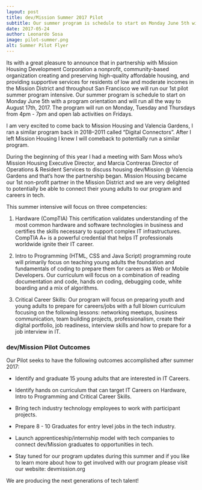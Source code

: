 ```yaml
---
layout: post
title: dev/Mission Summer 2017 Pilot
subtitle: Our summer program is schedule to start on Monday June 5th with a program orientation and will run all the way to August 17th, 2017.
date: 2017-05-24 
author: Leonardo Sosa
image: pilot-summer.png
alt: Summer Pilot Flyer
---
```


Its with a great pleasure to announce that in partnership with Mission Housing Development Corporation a nonprofit, community-based organization creating and preserving high-quality affordable housing, and providing supportive services for residents of low and moderate incomes in the Mission District and throughout San Francisco we will run our 1st pilot summer program intensive. Our summer program is schedule to start on Monday June 5th with a program orientation and will run all the way to August 17th, 2017. The program will run on Monday, Tuesday and Thursdays from 4pm - 7pm and open lab activities on Fridays.

I am very excited to come back to Mission Housing and Valencia Gardens, I ran a similar program back in 2018–2011 called “Digital Connectors”. After I left Mission Housing I knew I will comeback to potentially run a similar program. 

During the beginning of this year I had a meeting with Sam Moss who’s Mission Housing Executive Director, and Marcia Contreras Director of Operations & Resident Services to discuss housing dev/Mission @ Valencia Gardens and that’s how the partnership began. Mission Housing became our 1st non-profit partner in the Mission District and we are very delighted to potentially be able to connect their young adults to our program and careers in tech.

This summer intensive will focus on three competencies: 

1. Hardware (CompTIA) This certification validates understanding of the most common hardware and software technologies in business and certifies the skills necessary to support complex IT infrastructures. CompTIA A+ is a powerful credential that helps IT professionals worldwide ignite their IT career.

2. Intro to Programming (HTML, CSS and Java Script) programming route will primarily focus on teaching young adults the foundation and fundamentals of coding to prepare them for careers as Web or Mobile Developers. Our curriculum will focus on a combination of reading documentation and code, hands on coding, debugging code, white boarding and a mix of algorithms.

3. Critical Career Skills: Our program will focus on preparing youth and young adults to prepare for careers/jobs with a full blown curriculum focusing on the following lessons: networking meetups, business communication, team building projects, professionalism, create their digital portfolio, job readiness, interview skills and how to prepare for a job interview in IT.

### dev/Mission Pilot Outcomes 

Our Pilot seeks to have the following outcomes accomplished after summer 2017:

- Identify and graduate 15 young adults that are interested in IT Careers.

- Identify hands on curriculum that can target IT Careers on Hardware, Intro to Programming and Critical Career Skills.

- Bring tech industry technology employees to work with participant projects.

- Prepare 8 - 10 Graduates for entry level jobs in the tech industry.

- Launch apprenticeship/internship model with tech companies to connect dev/Mission graduates to opportunities in tech.

- Stay tuned for our program updates during this summer and if you like to learn more about how to get involved with our program please visit our website: devmission.org

We are producing the next generations of tech talent!